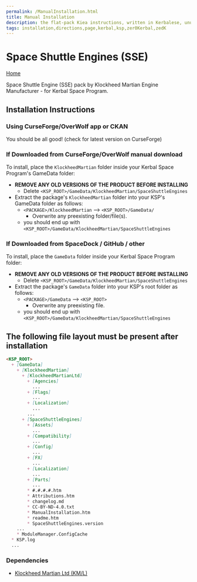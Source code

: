 ```yaml
---
permalink: /ManualInstallation.html
title: Manual Installation
description: the flat-pack Kiea instructions, written in Kerbalese, unusally present
tags: installation,directions,page,kerbal,ksp,zer0Kerbal,zedK
---
```


<!-- ManualInstallation.md v1.1.8.1
Space Shuttle Engines (SSE)
created: 01 Oct 2019
updated: 29 Jul 2022 -->

<!-- based upon work by Lisias -->

# Space Shuttle Engines (SSE)

[Home](./index.md)

Space Shuttle Engine (SSE) pack by Klockheed Martian Engine Manufacturer - for Kerbal Space Program.

## Installation Instructions

### Using CurseForge/OverWolf app or CKAN

You should be all good! (check for latest version on CurseForge)

### If Downloaded from CurseForge/OverWolf manual download

To install, place the `KlockheedMartian` folder inside your Kerbal Space Program's GameData folder:

* **REMOVE ANY OLD VERSIONS OF THE PRODUCT BEFORE INSTALLING**
  * Delete `<KSP_ROOT>/GameData/KlockheedMartian/SpaceShuttleEngines`
* Extract the package's `KlockheedMartian` folder into your KSP's GameData folder as follows:
  * `<PACKAGE>/KlockheedMartian` --> `<KSP_ROOT>/GameData/`
    * Overwrite any preexisting folder/file(s).
  * you should end up with `<KSP_ROOT>/GameData/KlockheedMartian/SpaceShuttleEngines`

### If Downloaded from SpaceDock / GitHub / other

To install, place the `GameData` folder inside your Kerbal Space Program folder:

* **REMOVE ANY OLD VERSIONS OF THE PRODUCT BEFORE INSTALLING**
  * Delete `<KSP_ROOT>/GameData/KlockheedMartian/SpaceShuttleEngines`
* Extract the package's `GameData` folder into your KSP's root folder as follows:
  * `<PACKAGE>/GameData` --> `<KSP_ROOT>`
    * Overwrite any preexisting file.
  * you should end up with `<KSP_ROOT>/GameData/KlockheedMartian/SpaceShuttleEngines`

## The following file layout must be present after installation

```markdown
<KSP_ROOT>
  + [GameData]
    + [KlockheedMartian]
      + [KlockheedMartianLtd]
        + [Agencies]
          ...
        + [Flags]
          ...
        + [Localization]
          ...
        ...
      + [SpaceShuttleEngines]
        + [Assets]
          ...
        + [Compatibility]
          ...
        + [Config]
          ...
        + [FX]
          ...
        + [Localization]
          ...
        + [Parts]
          ...
        * #.#.#.#.htm
        * Attributions.htm
        * changelog.md
        * CC-BY-ND-4.0.txt
        * ManualInstallation.htm
        * readme.htm
        * SpaceShuttleEngines.version
    ...
    * ModuleManager.ConfigCache
  * KSP.log
  ...
```

### Dependencies

* [Klockheed Martian Ltd (KM/L)][KML]

[KML]: https://forum.kerbalspaceprogram.com/index.php?/topic/207651-*/ "Klockheed Martian (KM)"
